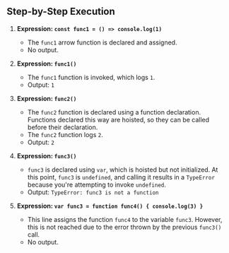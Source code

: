 ## Step-by-Step Execution

1. **Expression: `const func1 = () => console.log(1)`**
   - The `func1` arrow function is declared and assigned.
   - No output.

2. **Expression: `func1()`**
   - The `func1` function is invoked, which logs `1`.
   - Output: `1`

3. **Expression: `func2()`**
   - The `func2` function is declared using a function declaration. Functions declared this way are hoisted, so they can be called before their declaration.
   - The `func2` function logs `2`.
   - Output: `2`

4. **Expression: `func3()`**
   - `func3` is declared using `var`, which is hoisted but not initialized. At this point, `func3` is `undefined`, and calling it results in a `TypeError` because you're attempting to invoke `undefined`.
   - Output: `TypeError: func3 is not a function`

5. **Expression: `var func3 = function func4() { console.log(3) }`**
   - This line assigns the function `func4` to the variable `func3`. However, this is not reached due to the error thrown by the previous `func3()` call.
   - No output.
